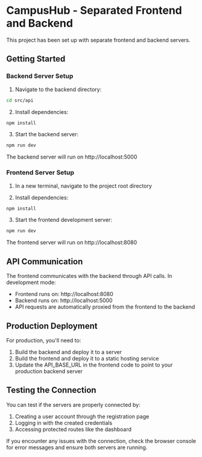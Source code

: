 
# CampusHub - Separated Frontend and Backend

This project has been set up with separate frontend and backend servers.

## Getting Started

### Backend Server Setup

1. Navigate to the backend directory:
```bash
cd src/api
```

2. Install dependencies:
```bash
npm install
```

3. Start the backend server:
```bash
npm run dev
```

The backend server will run on http://localhost:5000

### Frontend Server Setup

1. In a new terminal, navigate to the project root directory

2. Install dependencies:
```bash
npm install
```

3. Start the frontend development server:
```bash
npm run dev
```

The frontend server will run on http://localhost:8080

## API Communication

The frontend communicates with the backend through API calls. In development mode:
- Frontend runs on: http://localhost:8080
- Backend runs on: http://localhost:5000
- API requests are automatically proxied from the frontend to the backend

## Production Deployment

For production, you'll need to:
1. Build the backend and deploy it to a server
2. Build the frontend and deploy it to a static hosting service
3. Update the API_BASE_URL in the frontend code to point to your production backend server

## Testing the Connection

You can test if the servers are properly connected by:
1. Creating a user account through the registration page
2. Logging in with the created credentials
3. Accessing protected routes like the dashboard

If you encounter any issues with the connection, check the browser console for error messages and ensure both servers are running.
